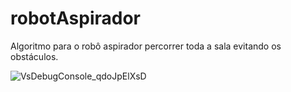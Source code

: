 # robotAspirador
Algoritmo para o robô aspirador percorrer toda a sala evitando os obstáculos.


![VsDebugConsole_qdoJpElXsD](https://github.com/mkazimoto/robotAspirador/assets/5958365/cbd613f5-2cca-4b3f-889e-8cb852994349)

